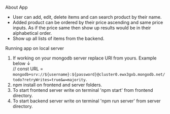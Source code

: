 About App

- User can add, edit, delete items and can search product by their name.
- Added product can be ordered by their price ascending and same price inputs. As if the price same then show up results would be in their alphabetical order. 
- Show up all lists of items from the backend.

Running app on local server 

1. If working on your mongodb server replace URl from yours. Example below ↓  
// const URL = `mongodb+srv://${username}:${password}@cluster0.ewx3gxb.mongodb.net/todo?retryWrites=true&w=majority`.
2. npm install on frontend and server folders. 
3. To start frontend server write on terminal 'npm start' from frontend directory.
4. To start backend server write on terminal 'npm run server' from server directory.
